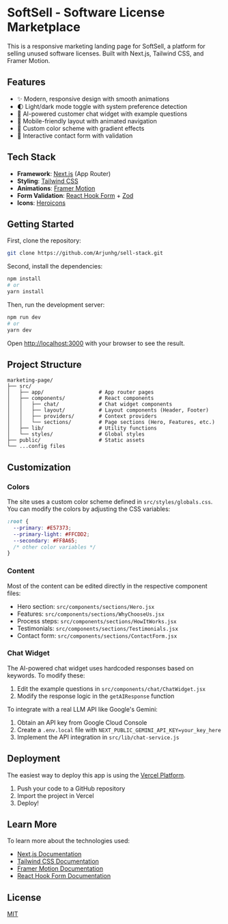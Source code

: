 # SoftSell - Software License Marketplace

This is a responsive marketing landing page for SoftSell, a platform for selling unused software licenses. Built with Next.js, Tailwind CSS, and Framer Motion.

## Features

- ✨ Modern, responsive design with smooth animations
- 🌓 Light/dark mode toggle with system preference detection
- 🤖 AI-powered customer chat widget with example questions
- 📱 Mobile-friendly layout with animated navigation
- 🎨 Custom color scheme with gradient effects
- 📝 Interactive contact form with validation

## Tech Stack

- **Framework**: [Next.js](https://nextjs.org/) (App Router)
- **Styling**: [Tailwind CSS](https://tailwindcss.com/)
- **Animations**: [Framer Motion](https://www.framer.com/motion/)
- **Form Validation**: [React Hook Form](https://react-hook-form.com/) + [Zod](https://github.com/colinhacks/zod)
- **Icons**: [Heroicons](https://heroicons.com/)

## Getting Started

First, clone the repository:

```bash
git clone https://github.com/Arjunhg/sell-stack.git
```

Second, install the dependencies:

```bash
npm install
# or
yarn install
```

Then, run the development server:

```bash
npm run dev
# or
yarn dev
```

Open [http://localhost:3000](http://localhost:3000) with your browser to see the result.

## Project Structure

```
marketing-page/
├── src/
│   ├── app/                  # App router pages
│   ├── components/           # React components
│   │   ├── chat/             # Chat widget components
│   │   ├── layout/           # Layout components (Header, Footer)
│   │   ├── providers/        # Context providers
│   │   └── sections/         # Page sections (Hero, Features, etc.)
│   ├── lib/                  # Utility functions
│   └── styles/               # Global styles
├── public/                   # Static assets
└── ...config files
```

## Customization

### Colors

The site uses a custom color scheme defined in `src/styles/globals.css`. You can modify the colors by adjusting the CSS variables:

```css
:root {
  --primary: #E57373;
  --primary-light: #FFCDD2;
  --secondary: #FF8A65;
  /* other color variables */
}
```

### Content

Most of the content can be edited directly in the respective component files:

- Hero section: `src/components/sections/Hero.jsx`
- Features: `src/components/sections/WhyChooseUs.jsx`
- Process steps: `src/components/sections/HowItWorks.jsx`
- Testimonials: `src/components/sections/Testimonials.jsx`
- Contact form: `src/components/sections/ContactForm.jsx`

### Chat Widget

The AI-powered chat widget uses hardcoded responses based on keywords. To modify these:

1. Edit the example questions in `src/components/chat/ChatWidget.jsx`
2. Modify the response logic in the `getAIResponse` function

To integrate with a real LLM API like Google's Gemini:
1. Obtain an API key from Google Cloud Console
2. Create a `.env.local` file with `NEXT_PUBLIC_GEMINI_API_KEY=your_key_here`
3. Implement the API integration in `src/lib/chat-service.js`

## Deployment

The easiest way to deploy this app is using the [Vercel Platform](https://vercel.com/new).

1. Push your code to a GitHub repository
2. Import the project in Vercel
3. Deploy!

## Learn More

To learn more about the technologies used:

- [Next.js Documentation](https://nextjs.org/docs)
- [Tailwind CSS Documentation](https://tailwindcss.com/docs)
- [Framer Motion Documentation](https://www.framer.com/motion/introduction/)
- [React Hook Form Documentation](https://react-hook-form.com/get-started)

## License

[MIT](LICENSE)
